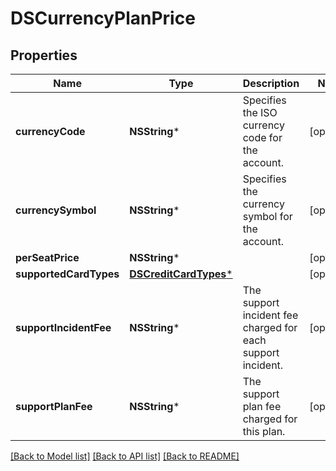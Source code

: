 # DSCurrencyPlanPrice

## Properties
Name | Type | Description | Notes
------------ | ------------- | ------------- | -------------
**currencyCode** | **NSString*** | Specifies the ISO currency code for the account. | [optional] 
**currencySymbol** | **NSString*** | Specifies the currency symbol for the account. | [optional] 
**perSeatPrice** | **NSString*** |  | [optional] 
**supportedCardTypes** | [**DSCreditCardTypes***](DSCreditCardTypes.md) |  | [optional] 
**supportIncidentFee** | **NSString*** | The support incident fee charged for each support incident. | [optional] 
**supportPlanFee** | **NSString*** | The support plan fee charged for this plan. | [optional] 

[[Back to Model list]](../README.md#documentation-for-models) [[Back to API list]](../README.md#documentation-for-api-endpoints) [[Back to README]](../README.md)


